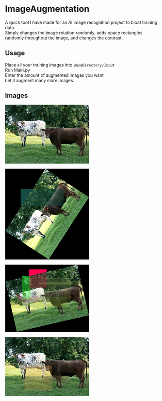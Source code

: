 # ImageAugmentation
A quick tool I have made for an AI image recognition project to bloat training data. <br>
Simply changes the image rotation randomly, adds opace rectangles randomly throughout the image, and changes the contrast.<br>

## Usage
Place all your training images into ```BaseDirectory/Input``` <br>
Run Main.py<br>
Enter the amount of augmented images you want<br>
Let it augment many more images.

## Images
<p align="left">
  <img src="./ImageAugmentation/Input/COW.jpg"
    style="width: 55%;" />
</p>
<p align="left">
  <img src="./ImageAugmentation/Output/(0)COW.png"
    style="width: 55%;" />
</p>
<p align="left">
  <img src="./ImageAugmentation/Output/(1)COW.png"
    style="width: 55%;" />
</p>
<p align="left">
  <img src="./ImageAugmentation/Output/(2)COW.png"
    style="width: 55%;" />
</p>
